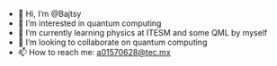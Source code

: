 - 👋 Hi, I’m @Bajtsy
- 👀 I’m interested in quantum computing
- 🌱 I’m currently learning physics at ITESM and some QML by myself
- 💞️ I’m looking to collaborate on quantum computing
- 📫 How to reach me: a01570628@tec.mx
